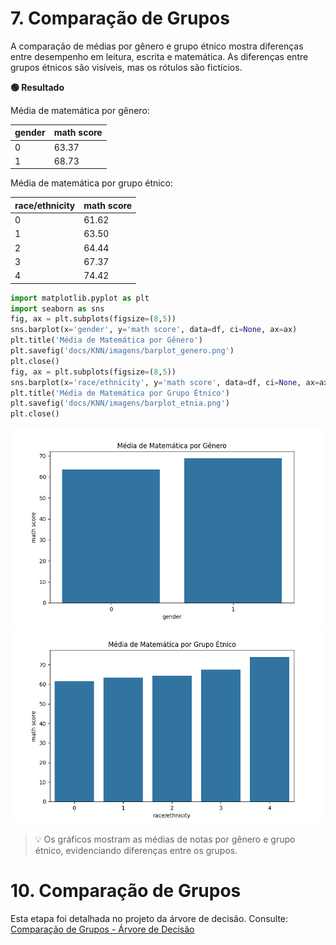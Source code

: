 # 7. Comparação de Grupos

A comparação de médias por gênero e grupo étnico mostra diferenças entre desempenho em leitura, escrita e matemática. As diferenças entre grupos étnicos são visíveis, mas os rótulos são fictícios.


**🟢 Resultado**

Média de matemática por gênero:

| gender | math score |
|--------|------------|
| 0      | 63.37      |
| 1      | 68.73      |

Média de matemática por grupo étnico:

| race/ethnicity | math score |
|---------------|------------|
| 0             | 61.62      |
| 1             | 63.50      |
| 2             | 64.44      |
| 3             | 67.37      |
| 4             | 74.42      |

```python
import matplotlib.pyplot as plt
import seaborn as sns
fig, ax = plt.subplots(figsize=(8,5))
sns.barplot(x='gender', y='math score', data=df, ci=None, ax=ax)
plt.title('Média de Matemática por Gênero')
plt.savefig('docs/KNN/imagens/barplot_genero.png')
plt.close()
fig, ax = plt.subplots(figsize=(8,5))
sns.barplot(x='race/ethnicity', y='math score', data=df, ci=None, ax=ax)
plt.title('Média de Matemática por Grupo Étnico')
plt.savefig('docs/KNN/imagens/barplot_etnia.png')
plt.close()
```

![](imagens/barplot_genero.png)
![](imagens/barplot_etnia.png)

> 💡 Os gráficos mostram as médias de notas por gênero e grupo étnico, evidenciando diferenças entre os grupos.

# 10. Comparação de Grupos

Esta etapa foi detalhada no projeto da árvore de decisão. Consulte:
[Comparação de Grupos - Árvore de Decisão](https://snowdutra.github.io/Machine-Learning/arvore_decisao/comparacao_grupos/)
